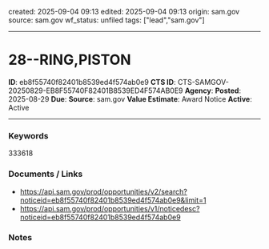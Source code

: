 created: 2025-09-04 09:13
edited: 2025-09-04 09:13
origin: sam.gov
source: sam.gov
wf_status: unfiled
tags: ["lead","sam.gov"]

---

# 28--RING,PISTON

**ID**: eb8f55740f82401b8539ed4f574ab0e9
**CTS ID**: CTS-SAMGOV-20250829-EB8F55740F82401B8539ED4F574AB0E9
**Agency**: 
**Posted**: 2025-08-29
**Due**: 
**Source**: sam.gov
**Value Estimate**: Award Notice
**Active**: Active

---

### Keywords
333618

### Documents / Links
- <https://api.sam.gov/prod/opportunities/v2/search?noticeid=eb8f55740f82401b8539ed4f574ab0e9&limit=1>
- <https://api.sam.gov/prod/opportunities/v1/noticedesc?noticeid=eb8f55740f82401b8539ed4f574ab0e9>

### Notes

